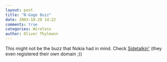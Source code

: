 ```yaml
---
layout: post
title: "N-Gage Buzz"
date: 2003-10-28 14:22
comments: true
categories: Wireless
author: Oliver Thylmann
---
```



This might not be the buzz that Nokia had in mind. Check [Sidetalkin'](http://www.sidetalkin.com/) (they even registered their own domain ;))


